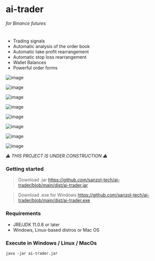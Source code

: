 # ai-trader 
*for Binance futures*
#

- Trading signals
- Automatic analysis of the order book
- Automatic take profit rearrangement
- Automatic stop loss rearrangement
- Wallet Balances
- Powerful order forms

![image](https://user-images.githubusercontent.com/68629815/184469254-38c4b327-8641-4684-bb2b-5db5785522ea.png)

![image](https://user-images.githubusercontent.com/68629815/189557971-53a209a3-fcb0-49bf-a513-c77018024bd4.png)

![image](https://user-images.githubusercontent.com/68629815/180347592-74e8f6bb-1fd9-41e7-880f-002fe4f8866c.png)

![image](https://user-images.githubusercontent.com/68629815/188962982-81955cf4-dff3-4adf-9ef8-039d799ca2bd.png)

![image](https://user-images.githubusercontent.com/68629815/168664840-2862cc15-18de-4dc5-8adf-87ffc5f9ddb6.png)

![image](https://user-images.githubusercontent.com/68629815/170294257-14a4ef4e-aee3-4bc2-932e-99351d9bfd1e.png)

![image](https://user-images.githubusercontent.com/68629815/169188305-06d72c1a-52fe-4782-88e3-9cbe660e149a.png)

![image](https://user-images.githubusercontent.com/68629815/169203512-ebd084cb-85e3-4fa8-acb6-150b4d9b9c46.png)

*:warning: THIS PROJECT IS UNDER CONSTRUCTION :warning:*

### Getting started
> Download .jar
https://github.com/sanzol-tech/ai-trader/blob/main/dist/ai-trader.jar

> Download .exe for Windows
https://github.com/sanzol-tech/ai-trader/blob/main/dist/ai-trader.exe

### Requirements
- JRE/JDK 11.0.8 or later
- Windows, Linux-based distros or Mac OS


### Execute in Windows / Linux / MacOs
```
java -jar ai-trader.jar
```
